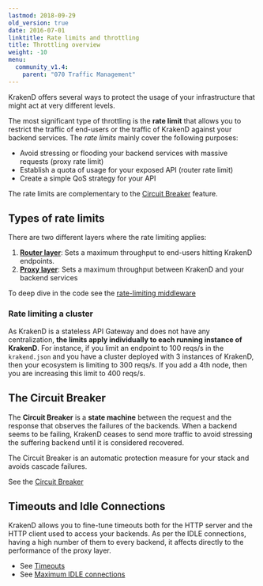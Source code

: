 ```yaml
---
lastmod: 2018-09-29
old_version: true
date: 2016-07-01
linktitle: Rate limits and throttling
title: Throttling overview
weight: -10
menu:
  community_v1.4:
    parent: "070 Traffic Management"
---
```

KrakenD offers several ways to protect the usage of your infrastructure that might act at very different levels.

The most significant type of throttling is the **rate limit** that allows you to restrict the traffic of end-users or the traffic of KrakenD against your backend services. The *rate limits* mainly cover the following purposes:

- Avoid stressing or flooding your backend services with massive requests (proxy rate limit)
- Establish a quota of usage for your exposed API (router rate limit)
- Create a simple QoS strategy for your API

The rate limits are complementary to the [Circuit Breaker](/docs/v1.4/backends/circuit-breaker/) feature.

## Types of rate limits
There are two different layers where the rate limiting applies:

1. **[Router layer](/docs/v1.4/endpoints/rate-limit/)**: Sets a maximum throughput to end-users hitting KrakenD endpoints.
2. **[Proxy layer](/docs/v1.4/backends/rate-limit/)**: Sets a maximum throughput between KrakenD and your backend services

To deep dive in the code see the [rate-limiting middleware](https://github.com/krakend/krakend-ratelimit)

### Rate limiting a cluster
As KrakenD is a stateless API Gateway and does not have any centralization, **the limits apply individually to each running instance of KrakenD**. For instance, if you limit an endpoint to 100 reqs/s in the `krakend.json` and you have a cluster deployed with 3 instances of KrakenD, then your ecosystem is limiting to 300 reqs/s. If you add a 4th node, then you are increasing this limit to 400 reqs/s.

## The Circuit Breaker
The **Circuit Breaker** is a **state machine** between the request and the response that observes the failures of the backends. When a backend seems to be failing, KrakenD ceases to send more traffic to avoid stressing the suffering backend until it is considered recovered.

The Circuit Breaker is an automatic protection measure for your stack and avoids cascade failures.

See the [Circuit Breaker](/docs/v1.4/backends/circuit-breaker/)

## Timeouts and Idle Connections
KrakenD allows you to fine-tune timeouts both for the HTTP server and the HTTP client used to access your backends. As per the IDLE connections, having a high number of them to every backend, it affects directly to the performance of the proxy layer.

- See [Timeouts](/docs/v1.4/throttling/timeouts/)
- See [Maximum IDLE connections](/docs/v1.4/throttling/max-idle-connections/)
